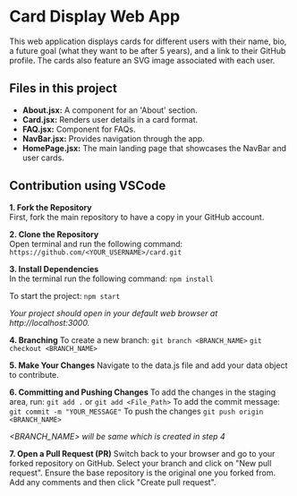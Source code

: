 # Card Display Web App

This web application displays cards for different users with their name, bio, a future goal (what they want to be after 5 years), and a link to their GitHub profile. The cards also feature an SVG image associated with each user.

## Files in this project
- **About.jsx:** A component for an 'About' section.
- **Card.jsx:** Renders user details in a card format.
- **FAQ.jsx:** Component for FAQs.
- **NavBar.jsx:** Provides navigation through the app.
- **HomePage.jsx:** The main landing page that showcases the NavBar and user cards.

## Contribution using VSCode

**1. Fork the Repository**  
First, fork the main repository to have a copy in your GitHub account.

**2. Clone the Repository**  
Open terminal and run the following command:
```https://github.com/<YOUR_USERNAME>/card.git```


**3. Install Dependencies**  
In the terminal run the following command:
```npm install```

To start the project:
```npm start```

*Your project should open in your default web browser at http://localhost:3000.*

**4. Branching**
To create a new branch:
```git branch <BRANCH_NAME>```
```git checkout <BRANCH_NAME>```

**5. Make Your Changes**
Navigate to the data.js file and add your data object to contribute.

**6. Committing and Pushing Changes** 
To add the changes in the staging area, run:
```git add .``` or ```git add <File_Path>```
To add the commit message:
```git commit -m "YOUR_MESSAGE"```
To push the changes
```git push origin <BRANCH_NAME>```

*<BRANCH_NAME> will be same which is created in step 4*

**7. Open a Pull Request (PR)** 
Switch back to your browser and go to your forked repository on GitHub. Select your branch and click on "New pull request". Ensure the base repository is the original one you forked from. Add any comments and then click "Create pull request".


